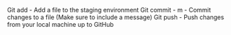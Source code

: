 Git add - Add a file to the staging environment
Git commit - m - Commit changes to a file (Make sure to include a message)
Git push - Push changes from your local machine up to GitHub
